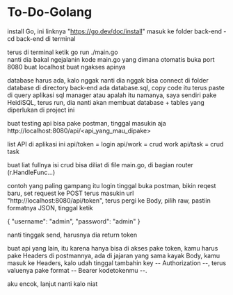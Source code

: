 # To-Do-Golang

install Go, ini linknya "https://go.dev/doc/install"
masuk ke folder back-end 
    -cd back-end
di terminal

terus di terminal ketik go run ./main.go\
nanti dia bakal ngejalanin kode main.go yang dimana otomatis buka port 8080 buat localhost buat ngakses apinya

database harus ada, kalo nggak nanti dia nggak bisa connect
di folder database di directory back-end ada database.sql, copy code itu terus paste di query aplikasi sql manager atau apalah itu namanya, saya sendiri pake HeidiSQL, terus run, dia nanti akan membuat database + tables yang diperlukan di project ini

buat testing api bisa pake postman, tinggal masukin aja http://localhost:8080/api/<api_yang_mau_dipake>

list API di aplikasi ini
api/token = login
api/work = crud work
api/task = crud task

buat liat fullnya isi crud bisa diliat di file main.go, di bagian router (r.HandleFunc...)

contoh yang paling gampang itu login
tinggal buka postman, bikin reqest baru, set request ke POST terus masukin url
"http://localhost:8080/api/token", terus pergi ke Body, pilih raw, pastiin formatnya JSON, tinggal ketik

{
    "username": "admin",
    "password": "admin"
}

nanti tinggak send, harusnya dia return token

buat api yang lain, itu karena hanya bisa di akses pake token, kamu harus pake Headers di postmannya, ada di jajaran yang sama kayak Body, kamu masuk ke Headers, kalo udah tinggal tambahin key -- Authorization --, terus valuenya pake format -- Bearer kodetokenmu --. 

aku encok, lanjut nanti kalo niat
